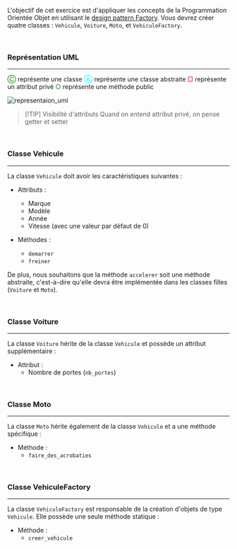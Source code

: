 L'objectif de cet exercice est d'appliquer les concepts de la Programmation Orientée Objet en utilisant le [design pattern Factory](https://refactoring.guru/fr/design-patterns/factory-method). Vous devrez créer quatre classes : `Vehicule`, `Voiture`, `Moto`, et `VehiculeFactory`.

<br>

### Représentation UML
---

<font color="green">Ⓒ</font> représente une classe 
<font color="cyan">Ⓐ</font> représente une classe abstraite
<font color="red">□</font> représente un attribut privé
<font color="green">○</font> représente une méthode public

![representaion_uml](Annexes/python-file/vehicule_factory/uml%20-%20VehiculeFactory.png)

>[!TIP] Visibilité d'attributs
>Quand on entend attribut privé, on pense getter et setter

<br>

### Classe Vehicule
---

La classe `Vehicule` doit avoir les caractéristiques suivantes :

- Attributs : 
    - Marque
    - Modèle
    - Année
    - Vitesse (avec une valeur par défaut de 0)

- Méthodes :
    - `demarrer`
    - `freiner`

De plus, nous souhaitons que la méthode `accelerer` soit une méthode abstraite, c'est-à-dire qu'elle devra être implémentée dans les classes filles (`Voiture` et `Moto`).

<br>

### Classe Voiture
---

La classe `Voiture` hérite de la classe `Vehicule` et possède un attribut supplémentaire :

- Attribut :
    - Nombre de portes (`nb_portes`)

<br>

### Classe Moto
---

La classe `Moto` hérite également de la classe `Vehicule` et a une méthode spécifique :

- Méthode :
    - `faire_des_acrobaties`

<br>

### Classe VehiculeFactory
---

La classe `VehiculeFactory` est responsable de la création d'objets de type `Vehicule`. Elle possède une seule méthode statique :

- Méthode :
    - `creer_vehicule`
